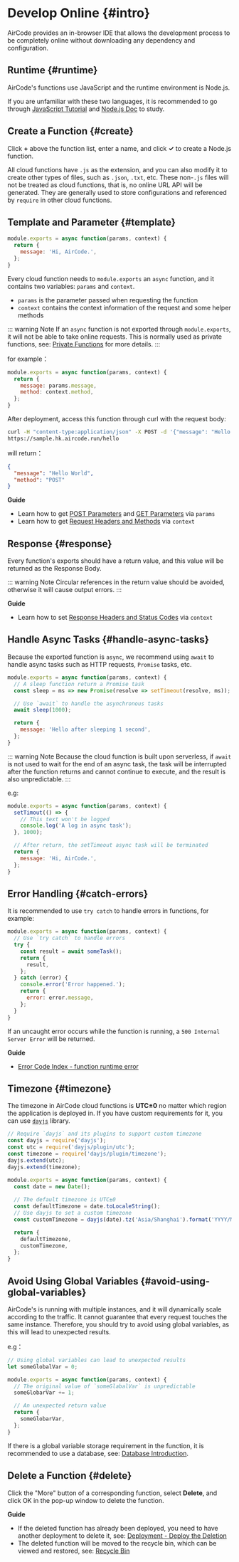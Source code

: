 # Develop Online {#intro}

AirCode provides an in-browser IDE that allows the development process to be completely online without downloading any dependency and configuration.

<ACImage src="/_images/1671508523496.png" mode="light" />
<ACImage src="/_images/1671508539808.png" mode="dark" />

## Runtime {#runtime}

AirCode's functions use JavaScript and the runtime environment is Node.js.

If you are unfamiliar with these two languages, it is recommended to go through [JavaScript Tutorial](https://www.w3schools.com/js/) and [Node.js Doc](https://nodejs.org/en/) to study.

## Create a Function {#create}

Click **+** above the function list, enter a name, and click **✓** to create a Node.js function.

<ACImage src="/_images/1671505845666.png" mode="light" />
<ACImage src="/_images/1671505926961.png" mode="dark" />

All cloud functions have `.js` as the extension, and you can also modify it to create other types of files, such as `.json`, `.txt`, etc. These non-`.js` files will not be treated as cloud functions,
that is, no online URL API will be generated. They are generally used to store configurations and referenced by `require` in other cloud functions.

## Template and Parameter {#template}

```js
module.exports = async function(params, context) {
  return {
    message: 'Hi, AirCode.',
  };
}
```

Every cloud function needs to `module.exports` an `async` function, and it contains two variables: `params` and `context`.

- `params` is the parameter passed when requesting the function
- `context` contains the context information of the request and some helper methods

::: warning Note
If an `async` function is not exported through `module.exports`, it will not be able to take online requests. This is normally used as private functions, see: [Private Functions](/guide/functions/private) for more details.
:::

for example：

```js
module.exports = async function(params, context) {
  return {
    message: params.message,
    method: context.method,
  };
}
```

After deployment, access this function through curl with the request body:

```sh
curl -H "content-type:application/json" -X POST -d '{"message": "Hello World"}' \
https://sample.hk.aircode.run/hello
```

will return：

```json
{
  "message": "Hello World",
  "method": "POST"
}
```

**Guide**

- Learn how to get [POST Parameters](/guide/functions/post-params) and [GET Parameters](/guide/functions/get-params) via `params`
- Learn how to get [Request Headers and Methods](/guide/functions/request-header-and-method) via `context`

## Response {#response}

Every function's exports should have a return value, and this value will be returned as the Response Body.

::: warning Note
Circular references in the return value should be avoided, otherwise it will cause output errors.
:::

**Guide**

- Learn how to set [Response Headers and Status Codes](/guide/functions/response-header-and-code) via `context`

## Handle Async Tasks {#handle-async-tasks}

Because the exported function is `async`, we recommend using `await` to handle async tasks such as HTTP requests, `Promise` tasks, etc.

```js
module.exports = async function(params, context) {
  // A sleep function return a Promise task
  const sleep = ms => new Promise(resolve => setTimeout(resolve, ms));

  // Use `await` to handle the asynchronous tasks
  await sleep(1000);

  return {
    message: 'Hello after sleeping 1 second',
  };
}
```

::: warning Note
Because the cloud function is built upon serverless, if `await` is not used to wait for the end of an async task, the task will be interrupted after the function returns and cannot continue to execute, and the result is also unpredictable.
:::

e.g:

```js
module.exports = async function(params, context) {
  setTimout(() => {
    // This text won't be logged
    console.log('A log in async task');
  }, 1000);

  // After return, the setTimeout async task will be terminated
  return {
    message: 'Hi, AirCode.',
  };
}
```

## Error Handling {#catch-errors}

It is recommended to use `try catch` to handle errors in functions, for example:

```js
module.exports = async function(params, context) {
  // Use `try catch` to handle errors
  try {
    const result = await someTask();
    return {
      result,
    };
  } catch (error) {
    console.error('Error happened.');
    return {
      error: error.message,
    };
  }
}
```

If an uncaught error occurs while the function is running, a `500 Internal Server Error` will be returned.

**Guide**

- [Error Code Index - function runtime error](/errors/#FUNCTION_RUNTIME_ERROR)

## Timezone {#timezone}

The timezone in AirCode cloud functions is **UTC±0** no matter which region the application is deployed in. If you have custom requirements for it, you can use [`dayjs`](https://day.js.org/) library.

```js
// Require `dayjs` and its plugins to support custom timezone
const dayjs = require('dayjs');
const utc = require('dayjs/plugin/utc');
const timezone = require('dayjs/plugin/timezone');
dayjs.extend(utc);
dayjs.extend(timezone);

module.exports = async function(params, context) {
  const date = new Date();
  
  // The default timezone is UTC±0
  const defaultTimezone = date.toLocaleString();
  // Use dayjs to set a custom timezone
  const customTimezone = dayjs(date).tz('Asia/Shanghai').format('YYYY/MM/DD hh:mm:ss');

  return {
    defaultTimezone,
    customTimezone,
  };
}
```

## Avoid Using Global Variables {#avoid-using-global-variables}

AirCode's is running with multiple instances, and it will dynamically scale according to the traffic. It cannot guarantee that every request touches the same instance. Therefore, you should try to avoid using global variables, as this will lead to unexpected results.

e.g：

```js
// Using global variables can lead to unexpected results
let someGlobalVar = 0;

module.exports = async function(params, context) {
  // The original value of `someGlabalVar` is unpredictable
  someGlobarVar += 1;

  // An unexpected return value
  return {
    someGlobarVar,
  };
}
```

If there is a global variable storage requirement in the function, it is recommended to use a database, see: [Database Introduction](/getting-started/database).

## Delete a Function {#delete}

Click the "More" button of a corresponding function, select **Delete**, and click OK in the pop-up window to delete the function.

<ACImage src="/_images/1671517135731.png" mode="light" />
<ACImage src="/_images/1671517161834.png" mode="dark" />

**Guide**

- If the deleted function has already been deployed, you need to have another deployment to delete it, see: [Deployment - Deploy the Deletion](/guide/functions/deployment#deploy-the-deleting-operations)
- The deleted function will be moved to the recycle bin, which can be viewed and restored, see: [Recycle Bin](/guide/functions/recycle)
